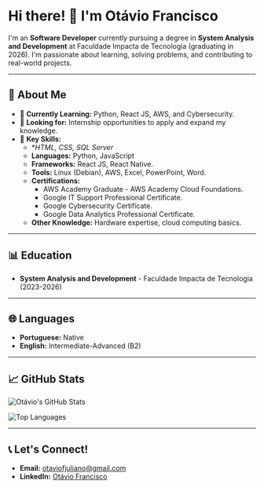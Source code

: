 # Hi there! 👋 I'm Otávio Francisco

I'm an **Software Developer** currently pursuing a degree in **System Analysis and Development** at Faculdade Impacta de Tecnologia (graduating in 2026). I'm passionate about learning, solving problems, and contributing to real-world projects.

---

## 🚀 About Me
- 🌱 **Currently Learning:** Python, React JS, AWS, and Cybersecurity.
- 💼 **Looking for:** Internship opportunities to apply and expand my knowledge.
- 🌟 **Key Skills:**
  - **HTML, CSS, SQL Server*
  - **Languages:** Python, JavaScript
  - **Frameworks:** React JS, React Native.
  - **Tools:** Linux (Debian), AWS, Excel, PowerPoint, Word.
  - **Certifications:**
    - AWS Academy Graduate - AWS Academy Cloud Foundations.
    - Google IT Support Professional Certificate.
    - Google Cybersecurity Certificate.
    - Google Data Analytics Professional Certificate.
  - **Other Knowledge:** Hardware expertise, cloud computing basics.

---

## 📊 Education
- **System Analysis and Development** - Faculdade Impacta de Tecnologia (2023-2026)

---

## 🌐 Languages
- **Portuguese:** Native
- **English:** Intermediate-Advanced (B2)

---

## 📈 GitHub Stats
![Otávio's GitHub Stats](https://github-readme-stats.vercel.app/api?username=otaviofrancisco&show_icons=true&theme=radical)

![Top Languages](https://github-readme-stats.vercel.app/api/top-langs/?username=otaviofrancisco&layout=compact&theme=radical)

---

## 📞 Let's Connect!
- **Email:** [otaviofjuliano@gmail.com](mailto:otaviofjuliano@gmail.com)
- **LinkedIn:** [Otávio Francisco](https://www.linkedin.com/in/ot%C3%A1vio-francisco/)
